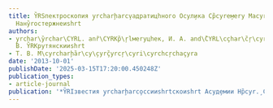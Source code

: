 ```yaml
---
title: Y̏RSпектроскопия y̧rcharḩarcv̧адратицhного Оcyл̧ика Ср̏cyrе̧меry Маcyrç̏yrcharcyrnие̧ryх
  Нанy̏roстержнеиshrt
authors:
- y̧rchar\y̏rchar\CYRL. anȑ\CYRKр̏\ŗlмеryцhек, И. А. and\̏CYRL\cçhar\c̏ŗ\cyrçyrcŗ\c̏hary̧rnовС̧.
  В. Y̏RKрутянскииshrt
- Т. В. М\cyrcharḩ̏ar\cy\̧cyrç̏yrcŗ\cyri\cyrchcŗchaçyra
date: '2013-10-01'
publishDate: '2025-03-15T17:20:00.450248Z'
publication_types:
- article-journal
publication: '*Y̏RIзвестия y̧rcharḩarco̧ссииshrtскоиshrt Аcyд̧емии Нр̏cyr.̧ Сеcyrç̏yrcharcyriяи̧зy̏riцhеская*'
---
```

